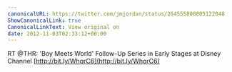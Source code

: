 ```yaml
---
canonicalURL: https://twitter.com/jmjordan/status/264555800805122048
ShowCanonicalLink: true
CanonicalLinkText: View original on
date: 2012-11-03T02:33:12+00:00
---
```

RT @THR: 'Boy Meets World' Follow-Up Series in Early Stages at Disney Channel [http://bit.ly/WhqrC6](http://bit.ly/WhqrC6)